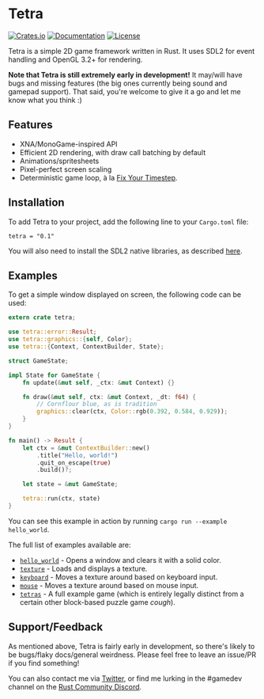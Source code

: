 # Tetra

[![Crates.io](https://img.shields.io/crates/v/tetra.svg)](https://crates.io/crates/tetra)
[![Documentation](https://docs.rs/tetra/badge.svg)](https://docs.rs/tetra)
[![License](https://img.shields.io/crates/l/tetra.svg)](LICENSE)

Tetra is a simple 2D game framework written in Rust. It uses SDL2 for event handling and OpenGL 3.2+ for rendering.

**Note that Tetra is still extremely early in development!** It may/will have bugs and missing features (the big ones currently being sound and gamepad support). That said, you're welcome to give it a go and let me know what you think :)

## Features

* XNA/MonoGame-inspired API
* Efficient 2D rendering, with draw call batching by default
* Animations/spritesheets
* Pixel-perfect screen scaling 
* Deterministic game loop, à la [Fix Your Timestep](https://gafferongames.com/post/fix_your_timestep/).

## Installation

To add Tetra to your project, add the following line to your `Cargo.toml` file:

```
tetra = "0.1"
```

You will also need to install the SDL2 native libraries, as described [here](https://github.com/Rust-SDL2/rust-sdl2#user-content-requirements).

## Examples

To get a simple window displayed on screen, the following code can be used:

```rust
extern crate tetra;

use tetra::error::Result;
use tetra::graphics::{self, Color};
use tetra::{Context, ContextBuilder, State};

struct GameState;

impl State for GameState {
    fn update(&mut self, _ctx: &mut Context) {}

    fn draw(&mut self, ctx: &mut Context, _dt: f64) {
        // Cornflour blue, as is tradition
        graphics::clear(ctx, Color::rgb(0.392, 0.584, 0.929));
    }
}

fn main() -> Result {
    let ctx = &mut ContextBuilder::new()
        .title("Hello, world!")
        .quit_on_escape(true)
        .build()?;

    let state = &mut GameState;

    tetra::run(ctx, state)
}
```

You can see this example in action by running `cargo run --example hello_world`.

The full list of examples available are:

* [`hello_world`](examples/hello_world.rs) - Opens a window and clears it with a solid color.
* [`texture`](examples/texture.rs) - Loads and displays a texture.
* [`keyboard`](examples/keyboard.rs) - Moves a texture around based on keyboard input.
* [`mouse`](examples/mouse.rs) - Moves a texture around based on mouse input.
* [`tetras`](examples/tetras.rs) - A full example game (which is entirely legally distinct from a certain other block-based puzzle game *cough*).

## Support/Feedback

As mentioned above, Tetra is fairly early in development, so there's likely to be bugs/flaky docs/general weirdness. Please feel free to leave an issue/PR if you find something!

You can also contact me via [Twitter](https://twitter.com/17cupsofcoffee), or find me lurking in the #gamedev channel on the [Rust Community Discord](https://bit.ly/rust-community).